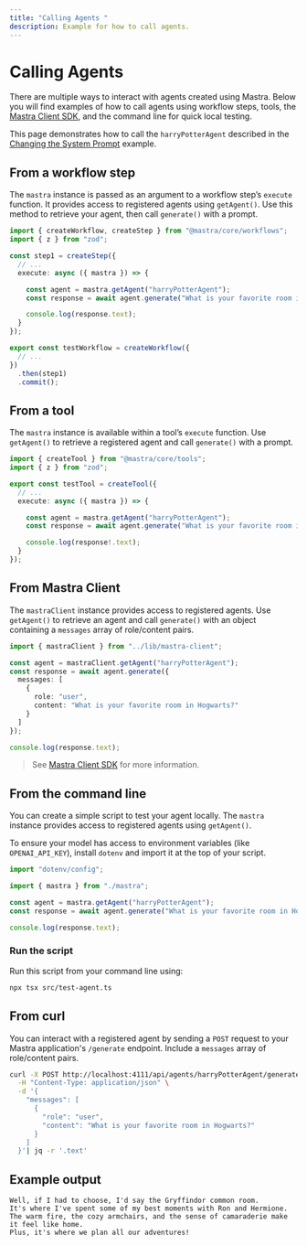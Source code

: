 ```yaml
---
title: "Calling Agents "
description: Example for how to call agents.
---
```


# Calling Agents

There are multiple ways to interact with agents created using Mastra. Below you will find examples of how to call agents using workflow steps, tools, the [Mastra Client SDK](../../docs/server-db/mastra-client.md), and the command line for quick local testing.

This page demonstrates how to call the `harryPotterAgent` described in the [Changing the System Prompt](./system-prompt.md) example.

## From a workflow step

The `mastra` instance is passed as an argument to a workflow step’s `execute` function. It provides access to registered agents using `getAgent()`. Use this method to retrieve your agent, then call `generate()` with a prompt.

```typescript filename="src/mastra/workflows/test-workflow.ts" showLineNumbers copy
import { createWorkflow, createStep } from "@mastra/core/workflows";
import { z } from "zod";

const step1 = createStep({
  // ...
  execute: async ({ mastra }) => {

    const agent = mastra.getAgent("harryPotterAgent");
    const response = await agent.generate("What is your favorite room in Hogwarts?");

    console.log(response.text);
  }
});

export const testWorkflow = createWorkflow({
  // ...
})
  .then(step1)
  .commit();
```

## From a tool

The `mastra` instance is available within a tool’s `execute` function. Use `getAgent()` to retrieve a registered agent and call `generate()` with a prompt.

```typescript filename="src/mastra/tools/test-tool.ts" showLineNumbers copy
import { createTool } from "@mastra/core/tools";
import { z } from "zod";

export const testTool = createTool({
  // ...
  execute: async ({ mastra }) => {

    const agent = mastra.getAgent("harryPotterAgent");
    const response = await agent.generate("What is your favorite room in Hogwarts?");

    console.log(response!.text);
  }
});
```

## From Mastra Client

The `mastraClient` instance provides access to registered agents. Use `getAgent()` to retrieve an agent and call `generate()` with an object containing a `messages` array of role/content pairs.

```typescript showLineNumbers copy
import { mastraClient } from "../lib/mastra-client";

const agent = mastraClient.getAgent("harryPotterAgent");
const response = await agent.generate({
  messages: [
    {
      role: "user",
      content: "What is your favorite room in Hogwarts?"
    }
  ]
});

console.log(response.text);
```

> See [Mastra Client SDK](../../docs/server-db/mastra-client.md) for more information.

## From the command line

You can create a simple script to test your agent locally. The `mastra` instance provides access to registered agents using `getAgent()`.

To ensure your model has access to environment variables (like `OPENAI_API_KEY`), install `dotenv` and import it at the top of your script.

```typescript filename="src/test-agent.ts" showLineNumbers copy
import "dotenv/config";

import { mastra } from "./mastra";

const agent = mastra.getAgent("harryPotterAgent");
const response = await agent.generate("What is your favorite room in Hogwarts?");

console.log(response.text);
```

### Run the script

Run this script from your command line using:

```bash
npx tsx src/test-agent.ts
```

## From curl

You can interact with a registered agent by sending a `POST` request to your Mastra application's `/generate` endpoint. Include a `messages` array of role/content pairs.

```bash
curl -X POST http://localhost:4111/api/agents/harryPotterAgent/generate \
  -H "Content-Type: application/json" \
  -d '{
    "messages": [
      {
        "role": "user",
        "content": "What is your favorite room in Hogwarts?"
      }
    ]
  }'| jq -r '.text'
```


## Example output

```text
Well, if I had to choose, I'd say the Gryffindor common room.
It's where I've spent some of my best moments with Ron and Hermione.
The warm fire, the cozy armchairs, and the sense of camaraderie make it feel like home.
Plus, it's where we plan all our adventures!
```
